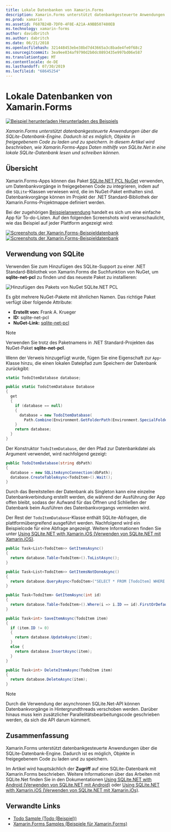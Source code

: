 ```yaml
---
title: Lokale Datenbanken von Xamarin.Forms
description: Xamarin.Forms unterstützt datenbankgesteuerte Anwendungen über die SQLite-Datenbank-Engine. Dadurch ist es möglich, Objekte in freigegebenem Code zu laden und zu speichern. In diesem Artikel wird beschrieben, wie Xamarin.Forms-Apps Daten mithilfe von SQLite.Net in eine lokale SQLite-Datenbank lesen und schreiben können.
ms.prod: xamarin
ms.assetid: F687B24B-7DF0-4F8E-A21A-A9BB507480EB
ms.technology: xamarin-forms
author: davidbritch
ms.author: dabritch
ms.date: 06/21/2018
ms.openlocfilehash: 321448453ebe38bd7d43665a3c8bade4fe0f68c2
ms.sourcegitcommit: 3ea9ee034af9790d2b0dc0893435e997bd06e587
ms.translationtype: MT
ms.contentlocale: de-DE
ms.lasthandoff: 07/30/2019
ms.locfileid: "68645254"
---
```

# <a name="xamarinforms-local-databases"></a>Lokale Datenbanken von Xamarin.Forms

[![Beispiel herunterladen](~/media/shared/download.png) Herunterladen des Beispiels](https://docs.microsoft.com/samples/xamarin/xamarin-forms-samples/todo)

_Xamarin.Forms unterstützt datenbankgesteuerte Anwendungen über die SQLite-Datenbank-Engine. Dadurch ist es möglich, Objekte in freigegebenem Code zu laden und zu speichern. In diesem Artikel wird beschrieben, wie Xamarin.Forms-Apps Daten mithilfe von SQLite.Net in eine lokale SQLite-Datenbank lesen und schreiben können._

## <a name="overview"></a>Übersicht

Xamarin.Forms-Apps können das Paket [SQLite.NET PCL NuGet](https://www.nuget.org/packages/sqlite-net-pcl/) verwenden, um Datenbankvorgänge in freigegebenen Code zu integrieren, indem auf die `SQLite`-Klassen verwiesen wird, die im NuGet-Paket enthalten sind. Datenbankvorgänge können im Projekt der .NET Standard-Bibliothek der Xamarin.Forms-Projektmappe definiert werden.

Bei der zugehörigen [Beispielanwendung](https://github.com/xamarin/xamarin-forms-samples/tree/master/Todo) handelt es sich um eine einfache App für To-do-Listen. Auf den folgenden Screenshots wird veranschaulicht, wie das Beispiel auf jeder Plattform angezeigt wird:

[![Screenshots der Xamarin.Forms-Beispieldatenbank](databases-images/todo-list-sml.png "Screenshots der ersten Seite von TodoList")](databases-images/todo-list.png#lightbox "Screenshots der ersten Seite von TodoList") [![Screenshots der Xamarin.Forms-Beispieldatenbank](databases-images/todo-list-sml.png "Screenshots der ersten Seite von TodoList")](databases-images/todo-list.png#lightbox "Screenshots der ersten Seite von TodoList")

<a name="Using_SQLite_with_PCL" />

## <a name="using-sqlite"></a>Verwendung von SQLite

Verwenden Sie zum Hinzufügen des SQLite-Support zu einer .NET Standard-Bibliothek von Xamarin.Forms die Suchfunktion von NuGet, um **sqlite-net-pcl** zu finden und das neueste Paket zu installieren:

![Hinzufügen des Pakets von NuGet SQLite.NET PCL](databases-images/vs2017-sqlite-pcl-nuget.png "Hinzufügen des Pakets von NuGet SQLite.NET PCL")

Es gibt mehrere NuGet-Pakete mit ähnlichen Namen. Das richtige Paket verfügt über folgende Attribute:

- **Erstellt von:** Frank A. Krueger
- **ID:** sqlite-net-pcl
- **NuGet-Link:** [sqlite-net-pcl](https://www.nuget.org/packages/sqlite-net-pcl/)

> [!NOTE]
> Verwenden Sie trotz des Paketnamens in .NET Standard-Projekten das NuGet-Paket **sqlite-net-pcl**.

Wenn der Verweis hinzugefügt wurde, fügen Sie eine Eigenschaft zur `App`-Klasse hinzu, die einen lokalen Dateipfad zum Speichern der Datenbank zurückgibt:

```csharp
static TodoItemDatabase database;

public static TodoItemDatabase Database
{
  get
  {
    if (database == null)
    {
      database = new TodoItemDatabase(
        Path.Combine(Environment.GetFolderPath(Environment.SpecialFolder.LocalApplicationData), "TodoSQLite.db3"));
    }
    return database;
  }
}
```

Der Konstruktor `TodoItemDatabase`, der den Pfad zur Datenbankdatei als Argument verwendet, wird nachfolgend gezeigt:

```csharp
public TodoItemDatabase(string dbPath)
{
  database = new SQLiteAsyncConnection(dbPath);
  database.CreateTableAsync<TodoItem>().Wait();
}
```

Durch das Bereitstellen der Datenbank als Singleton kann eine einzelne Datenbankverbindung erstellt werden, die während der Ausführung der App offen bleibt, sodass der Aufwand für das Öffnen und Schließen der Datenbank beim Ausführen des Datenbankvorgangs vermieden wird.

Der Rest der `TodoItemDatabase`-Klasse enthält SQLite-Abfragen, die plattformübergreifend ausgeführt werden. Nachfolgend wird ein Beispielcode für eine Abfrage angezeigt. Weitere Informationen finden Sie unter [Using SQLite.NET with Xamarin.iOS (Verwenden von SQLite.NET mit Xamarin.iOS)](~/ios/data-cloud/data/using-sqlite-orm.md).

```csharp
public Task<List<TodoItem>> GetItemsAsync()
{
  return database.Table<TodoItem>().ToListAsync();
}

public Task<List<TodoItem>> GetItemsNotDoneAsync()
{
  return database.QueryAsync<TodoItem>("SELECT * FROM [TodoItem] WHERE [Done] = 0");
}

public Task<TodoItem> GetItemAsync(int id)
{
  return database.Table<TodoItem>().Where(i => i.ID == id).FirstOrDefaultAsync();
}

public Task<int> SaveItemAsync(TodoItem item)
{
  if (item.ID != 0)
  {
    return database.UpdateAsync(item);
  }
  else {
    return database.InsertAsync(item);
  }
}

public Task<int> DeleteItemAsync(TodoItem item)
{
  return database.DeleteAsync(item);
}
```

> [!NOTE]
> Durch die Verwendung der asynchronen SQLite.Net-API können Datenbankvorgänge in Hintergrundthreads verschoben werden. Darüber hinaus muss kein zusätzlicher Parallelitätsbearbeitungscode geschrieben werden, da sich die API darum kümmert.

## <a name="summary"></a>Zusammenfassung

Xamarin.Forms unterstützt datenbankgesteuerte Anwendungen über die SQLite-Datenbank-Engine. Dadurch ist es möglich, Objekte in freigegebenem Code zu laden und zu speichern.

Im Artikel wird hauptsächlich der **Zugriff** auf eine SQLite-Datenbank mit Xamarin.Forms beschrieben. Weitere Informationen über das Arbeiten mit SQLite.Net finden Sie in den Dokumentationen [Using SQLite.NET with Android (Verwenden von SQLite.NET mit Android)](~/android/data-cloud/data-access/using-sqlite-orm.md) oder [Using SQLite.NET with Xamarin.iOS (Verwenden von SQLite.NET mit Xamarin.iOs)](~/ios/data-cloud/data/using-sqlite-orm.md).

## <a name="related-links"></a>Verwandte Links

- [Todo Sample (Todo (Beispiel))](https://docs.microsoft.com/samples/xamarin/xamarin-forms-samples/todo)
- [Xamarin.Forms Samples (Beispiele für Xamarin.Forms)](https://docs.microsoft.com/samples/browse/?products=xamarin&term=Xamarin.Forms)

